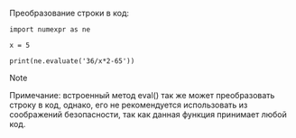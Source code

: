 Преобразование строки в код:
```
import numexpr as ne  

x = 5

print(ne.evaluate('36/x*2-65'))
```

> [!NOTE]
> Примечание: встроенный метод eval() так же может преобразовать строку в код, однако, его не рекомендуется использовать из соображений безопасности, так как данная функция принимает любой код.
